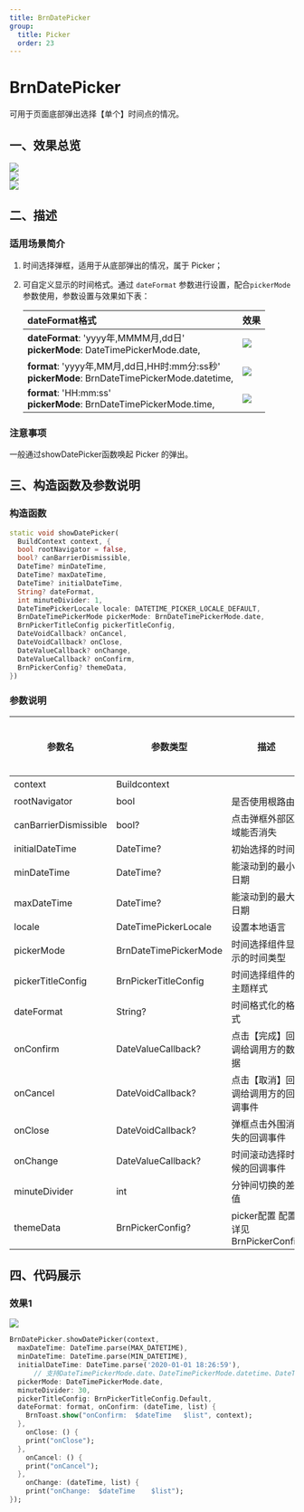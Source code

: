 ```yaml
---
title: BrnDatePicker
group:
  title: Picker
  order: 23
---
```



# BrnDatePicker

可用于页面底部弹出选择【单个】时间点的情况。

## 一、效果总览

![](./img/BrnDatePickerTime.png)
<br/>
![](./img/BrnDatePickerYMD.png)
<br/>
![](./img/BrnDatePickerYMDHMS.png)

## 二、描述

### 适用场景简介

1. 时间选择弹框，适用于从底部弹出的情况，属于 Picker；

2. 可自定义显示的时间格式。通过 `dateFormat` 参数进行设置，配合`pickerMode`参数使用，参数设置与效果如下表：

   | dateFormat格式 |     效果     |
   | :------------- | -------------- |
   | **dateFormat**:  'yyyy年,MMMM月,dd日' <br>**pickerMode**: DateTimePickerMode.date, | ![](./img/BrnDatePickerYMD.png) |
   | **format**: 'yyyy年,MM月,dd日,HH时:mm分:ss秒'<br/>**pickerMode**: BrnDateTimePickerMode.datetime, | ![](./img/BrnDatePickerYMDHMS.png) |
   | **format**: 'HH:mm:ss'<br/>**pickerMode**: BrnDateTimePickerMode.time, | ![](./img/BrnDatePickerTime.png) |

   

### 注意事项

一般通过showDatePicker函数唤起 Picker 的弹出。

## 三、构造函数及参数说明
### 构造函数

```dart
static void showDatePicker(
  BuildContext context, {
  bool rootNavigator = false,
  bool? canBarrierDismissible,
  DateTime? minDateTime,
  DateTime? maxDateTime,
  DateTime? initialDateTime,
  String? dateFormat,
  int minuteDivider: 1,
  DateTimePickerLocale locale: DATETIME_PICKER_LOCALE_DEFAULT,
  BrnDateTimePickerMode pickerMode: BrnDateTimePickerMode.date,
  BrnPickerTitleConfig pickerTitleConfig,
  DateVoidCallback? onCancel,
  DateVoidCallback? onClose,
  DateValueCallback? onChange,
  DateValueCallback? onConfirm,
  BrnPickerConfig? themeData,
}) 
```

### 参数说明

| 参数名 | 参数类型 | 描述 | 是否必填 | 默认值 |
| --- | --- | --- | --- | --- |
| context | Buildcontext |  | 是 |  |
| rootNavigator | bool | 是否使用根路由 | 否 | false |
| canBarrierDismissible | bool? | 点击弹框外部区域能否消失 | 否 |  |
| initialDateTime | DateTime? | 初始选择的时间 | 否 | 当前时间 |
| minDateTime | DateTime? | 能滚动到的最小日期 | 否 | minDateTime ≤ maxDateTime |
| maxDateTime | DateTime? | 能滚动到的最大日期 | 否 | minDateTime ≤ maxDateTime |
| locale | DateTimePickerLocale | 设置本地语言 | 否 | DateTimePickerLocale.zh\_cn |
| pickerMode | BrnDateTimePickerMode | 时间选择组件显示的时间类型 | 否 | BrnDateTimePickerMode.date |
| pickerTitleConfig | BrnPickerTitleConfig | 时间选择组件的主题样式 | 否 | BrnPickerTitleConfig.Default |
| dateFormat | String? | 时间格式化的格式 | 是 |  |
| onConfirm | DateValueCallback? | 点击【完成】回调给调用方的数据 | 否 |  |
| onCancel | DateVoidCallback? | 点击【取消】回调给调用方的回调事件 | 否 |  |
| onClose | DateVoidCallback? | 弹框点击外围消失的回调事件 | 否 |  |
| onChange | DateValueCallback? | 时间滚动选择时候的回调事件 | 否 |  |
| minuteDivider | int | 分钟间切换的差值 | 否 | 1 |
| themeData | BrnPickerConfig? | picker配置 配置详见BrnPickerConfig | 否 |  |

 

## 四、代码展示

### 效果1

![](./img/BrnDatePickerYMD.png) 



```dart
BrnDatePicker.showDatePicker(context,
  maxDateTime: DateTime.parse(MAX_DATETIME),
  minDateTime: DateTime.parse(MIN_DATETIME),
  initialDateTime: DateTime.parse('2020-01-01 18:26:59'),
      // 支持DateTimePickerMode.date、DateTimePickerMode.datetime、DateTimePickerMode.time
  pickerMode: DateTimePickerMode.date,
  minuteDivider: 30,
  pickerTitleConfig: BrnPickerTitleConfig.Default,
  dateFormat: format, onConfirm: (dateTime, list) {
    BrnToast.show("onConfirm:  $dateTime   $list", context);
  }, 
	onClose: () {
    print("onClose");
  }, 
	onCancel: () {
    print("onCancel");
  }, 
	onChange: (dateTime, list) {
    print("onChange:  $dateTime    $list");
});
```

